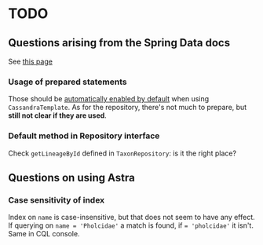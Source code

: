 # TODO

## Questions arising from the Spring Data docs

See [this page](https://docs.spring.io/spring-data/cassandra/docs/current/reference/html)

### Usage of prepared statements

Those should be [automatically enabled by default](https://docs.spring.io/spring-data/cassandra/docs/current/reference/html/#cassandra.template.prepared-statements.cassandra-template)
when using `CassandraTemplate`. As for the repository, there's not much to prepare, but **still not clear if they are used**.

### Default method in Repository interface

Check `getLineageById` defined in `TaxonRepository`: is it the right place?

## Questions on using Astra

### Case sensitivity of index

Index on `name` is case-insensitive, but that does not seem to have any effect.
If querying on `name = 'Pholcidae'` a match is found, if `= 'pholcidae'` it isn't.
Same in CQL console.
